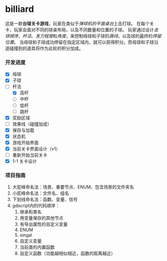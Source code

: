 # billiard

这是一款**台球关卡游戏**，玩家在类似于*弹球机的平面桌台*上击打球。
在每个关卡，玩家会面对不同的球桌布局，以及不同数量和位置的子球。
玩家通过设计*击球顺序*、*杆法*、*发力程度*和*角度*，来控制母球和子球的*路线*，以及球的最终的*停留位置*。
当母球和子球成功停留在指定区域内，就可以获得积分。而母球和子球沿途碰撞到的道具将作为此轮的积分加成。


### 开发进度

- [x] 母球
- [x] 子球
- [ ] 杆法
	- [x] 高杆
	- [ ] 中杆
	- [ ] 低杆
	- [ ] 跳杆
- [x] 奖励区域
- [ ] 效果线（碰撞加成）
- [x] 保存与加载
- [x] 状态机
- [x] 游戏开始界面
- [x] 当前关卡界面设计（v1）
- [ ] 重新开始当前关卡
- [x] 1-1 关卡设计

### 项目指南

1. 大驼峰命名法：场景、重要节点、ENUM、包含场景的文件夹名
2. 小驼峰命名法：文件名、组名
3. 下划线命名法：函数、变量、信号
4. gdscript内的代码顺序：
	1. 继承和类名
	2. 用变量保存的其他节点
	3. 有导出属性的自定义变量
	4. ENUM
	5. singal
	6. 自定义变量
	7. 当前类的内置函数
	8. 自定义函数（功能越相似相近，函数的距离越近）
